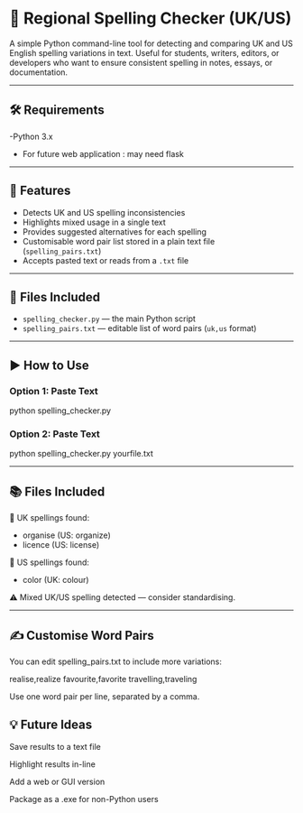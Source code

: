 # 📝 Regional Spelling Checker (UK/US)

A simple Python command-line tool for detecting and comparing UK and US English spelling variations in text. Useful for students, writers, editors, or developers who want to ensure consistent spelling in notes, essays, or documentation.

---

## 🛠 Requirements

-Python 3.x
- For future web application : may need flask 

---

## 🔧 Features

- Detects UK and US spelling inconsistencies
- Highlights mixed usage in a single text
- Provides suggested alternatives for each spelling
- Customisable word pair list stored in a plain text file (`spelling_pairs.txt`)
- Accepts pasted text or reads from a `.txt` file

---

## 📁 Files Included

- `spelling_checker.py` — the main Python script
- `spelling_pairs.txt` — editable list of word pairs (`uk,us` format)

---

## ▶️ How to Use

### Option 1: Paste Text
python spelling_checker.py

### Option 2: Paste Text
python spelling_checker.py yourfile.txt

---

## 📚 Files Included

📘 UK spellings found:
 - organise (US: organize)
 - licence (US: license)

📙 US spellings found:
 - color (UK: colour)

⚠️ Mixed UK/US spelling detected — consider standardising.

---

## ✍️ Customise Word Pairs

You can edit spelling_pairs.txt to include more variations:

realise,realize
favourite,favorite
travelling,traveling

Use one word pair per line, separated by a comma.

## 💡 Future Ideas

Save results to a text file

Highlight results in-line

Add a web or GUI version

Package as a .exe for non-Python users
